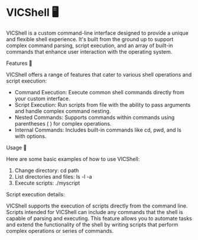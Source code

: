 # VICShell 🖥️

VICShell is a custom command-line interface designed to provide a unique and flexible shell experience. It's built from the ground up to support complex command parsing, script execution, and an array of built-in commands that enhance user interaction with the operating system.

Features 🌟

VICShell offers a range of features that cater to various shell operations and script execution:

* Command Execution: Execute common shell commands directly from your custom interface.
* Script Execution: Run scripts from file with the ability to pass arguments and handle complex command nesting.
* Nested Commands: Supports commands within commands using parentheses ( ) for complex operations.
* Internal Commands: Includes built-in commands like cd, pwd, and ls with options.

Usage 📖

Here are some basic examples of how to use VICShell:

1. Change directory: cd path
3. List directories and files: ls -l -a
4. Execute scripts: ./myscript

Script execution details:

VICShell supports the execution of scripts directly from the command line. Scripts intended for VICShell can include any commands that the shell is capable of parsing and executing. This feature allows you to automate tasks and extend the functionality of the shell by writing scripts that perform complex operations or series of commands.
